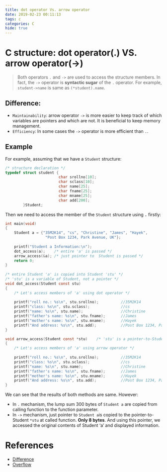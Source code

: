 ```yaml
---
title: dot operator Vs. arrow operator
date: 2019-02-23 00:11:13
tags: c
categories: C
hide: true
---
```

# C structure:  dot operator(.) VS. arrow operator(->)
> Both operators `.` and `->` are used to access the structure members. In fact, the `->` operator is **syntactic sugar** of the `.` operator. For example, `student->name` is same as `(*student).name`.
  
## Difference:
- `Maintainability`: arrow operator `->` is more easier to keep track of which variables are pointers and which are not. It is beneficial to keep memory management.
- `Efficiency`: In some cases the `->` operator is more efficient than `.`.

## Example
For example, assuming that we have a `Student` structure:
```c
/* structure declaration */
typedef struct student {
                        char srollno[10];
                        char sclass[10];
                        char name[25];
                        char fname[25];
                        char mname[25];
                        char add[200];
        }Student;
```
Then we need to access the member of the `Student` structure using **`.`** firstly:
```c
int main(void)
{
    Student a = {"35M2K14", "cs", "Christine", "James", "Hayek",
                  "Post Box 1234, Park Avenue, UK"};
 
    printf("Student a Information:\n");
    dot_access(a);    /* entire 'a' is passed */
    arrow_access(&a); /* just pointer to  Student is passed */
    return 0;
}
 
/* entire Student 'a' is copied into Student 'stu' */
/* 'stu' is a variable of Student, not a pointer */
void dot_access(Student const stu)
{
    /* Let's access members of 'a' using dot operator */
 
    printf("roll no.: %s\n", stu.srollno);			//35M2K14
    printf("class: %s\n", stu.sclass);				//cs
    printf("name: %s\n", stu.name);					//Christine
    printf("father's name: %s\n", stu.fname);		//James
    printf("mother's name: %s\n", stu.mname);		//Hayek
    printf("And address: %s\n", stu.add);			//Post Box 1234, Park Avenue, UK
}

void arrow_access(Student const *stu)    /* 'stu' is a pointer-to-Student */
{
    /* Let's access members of 'a' using arrow operator */
 
    printf("roll no.: %s\n", stu.srollno);			//35M2K14
    printf("class: %s\n", stu.sclass);				//cs
    printf("name: %s\n", stu.name);					//Christine
    printf("father's name: %s\n", stu.fname);		//James
    printf("mother's name: %s\n", stu.mname);		//Hayek
    printf("And address: %s\n", stu.add);			//Post Box 1234, Park Avenue, UK
}
```
We can see that the results of both methods are same. However:
- In `.` mechanism, the lump sum 300 bytes of `Student a` are copied from calling function to the function parameter. 
- In `->` mechanism, just pointer to `Student a`is copied to the pointer-to-Student `*stu` at called function. **Only 8 bytes**. And using this pointer, we accessed the original contents of Student ‘a’ and displayed information.

# References
- [Difference](https://www.sanfoundry.com/c-tutorials-difference-using-dot-arrow-operator-accessing-structure-members/)
- [Overflow](https://stackoverflow.com/questions/10036381/arrow-operator-vs-dot-operator)